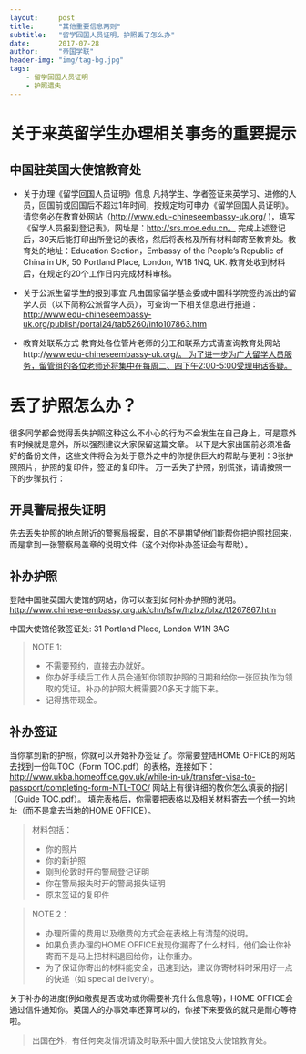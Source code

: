 ```yaml
---
layout:     post
title:      "其他重要信息两则"
subtitle:   "留学回国人员证明，护照丢了怎么办"
date:       2017-07-28
author:     "帝国学联"
header-img: "img/tag-bg.jpg"
tags:
    - 留学回国人员证明
    - 护照遗失
---
```


# 关于来英留学生办理相关事务的重要提示

## 中国驻英国大使馆教育处

- 关于办理《留学回国人员证明》信息
凡持学生、学者签证来英学习、进修的人员，回国前或回国后不超过1年时间，按规定均可申办《留学回国人员证明》。请您务必在教育处网站（http://www.edu-chineseembassy-uk.org/ )，填写《留学人员报到登记表》，网址是：http://srs.moe.edu.cn。
完成上述登记后，30天后能打印出所登记的表格，然后将表格及所有材料邮寄至教育处。教育处的地址：Education Section，Embassy of the People’s Republic of China in UK, 50 Portland Place, London, W1B 1NQ, UK. 教育处收到材料后，在规定的20个工作日内完成材料审核。

- 关于公派生留学生的报到事宜
凡由国家留学基金委或中国科学院签约派出的留学人员（以下简称公派留学人员），可查询一下相关信息进行报道：
http://www.edu-chineseembassy-uk.org/publish/portal24/tab5260/info107863.htm

- 教育处联系方式
教育处各位管片老师的分工和联系方式请查询教育处网站http://www.edu-chineseembassy-uk.org/。 为了进一步为广大留学人员服务，留管组的各位老师还将集中在每周二、四下午2:00-5:00受理电话答疑。

# 丢了护照怎么办？

很多同学都会觉得丢失护照这种这么不小心的行为不会发生在自己身上，可是意外有时候就是意外，所以强烈建议大家保留这篇文章。
以下是大家出国前必须准备好的备份文件，这些文件将会为处于意外之中的你提供巨大的帮助与便利：3张护照照片，护照的复印件，签证的复印件。
万一丢失了护照，别慌张，请请按照一下的步骤执行：

## 开具警局报失证明

先去丢失护照的地点附近的警察局报案，目的不是期望他们能帮你把护照找回来，而是拿到一张警察局盖章的说明文件（这个对你补办签证会有帮助）。

## 补办护照

登陆中国驻英国大使馆的网站，你可以查到如何补办护照的说明。
http://www.chinese-embassy.org.uk/chn/lsfw/hzlxz/blxz/t1267867.htm

中国大使馆伦敦签证处:
31 Portland Place, London W1N 3AG

> NOTE 1:
> - 不需要预约，直接去办就好。
> - 你办好手续后工作人员会通知你领取护照的日期和给你一张回执作为领取的凭证。补办的护照大概需要20多天才能下来。
> - 记得携带现金。

## 补办签证

当你拿到新的护照，你就可以开始补办签证了。你需要登陆HOME OFFICE的网站去找到一份叫TOC（Form TOC.pdf）的表格，连接如下：
http://www.ukba.homeoffice.gov.uk/while-in-uk/transfer-visa-to-passport/completing-form-NTL-TOC/
网站上有很详细的教你怎么填表的指引（Guide TOC.pdf）。
填完表格后，你需要把表格以及相关材料寄去一个统一的地址（而不是拿去当地的HOME OFFICE）。

> 材料包括：
> - 你的照片
> - 你的新护照
> - 刚到伦敦时开的警局登记证明
> - 你在警局报失时开的警局报失证明
> - 原来签证的复印件

> NOTE 2：
> - 办理所需的费用以及缴费的方式会在表格上有清楚的说明。
> - 如果负责办理的HOME OFFICE发现你漏寄了什么材料，他们会让你补寄而不是马上把材料退回给你，让你重办。
> - 为了保证你寄出的材料能安全，迅速到达，建议你寄材料时采用好一点的快递（如 special delivery）。

关于补办的进度(例如缴费是否成功或你需要补充什么信息等)，HOME OFFICE会通过信件通知你。英国人的办事效率还算可以的，你接下来要做的就只是耐心等待啦。

> 出国在外，有任何突发情况请及时联系中国大使馆及大使馆教育处。
